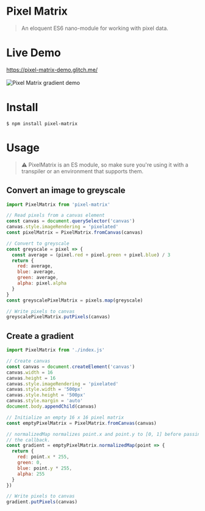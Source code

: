 # Pixel Matrix
> An eloquent ES6 nano-module for working with pixel data.

# Live Demo

https://pixel-matrix-demo.glitch.me/
<br>
<br>
![Pixel Matrix gradient demo](https://user-images.githubusercontent.com/5033974/38850626-37c1b496-41e0-11e8-8451-06cfcaa29323.png)

# Install

`$ npm install pixel-matrix`

# Usage
> ⚠️ PixelMatrix is an ES module, so make sure you're using it with a transpiler or an environment that supports them.

## Convert an image to greyscale

```js
import PixelMatrix from 'pixel-matrix'

// Read pixels from a canvas element
const canvas = document.querySelector('canvas')
canvas.style.imageRendering = 'pixelated'
const pixelMatrix = PixelMatrix.fromCanvas(canvas)

// Convert to greyscale
const greyscale = pixel => {
  const average = (pixel.red + pixel.green + pixel.blue) / 3
  return {
    red: average,
    blue: average,
    green: average,
    alpha: pixel.alpha
  }
}
const greyscalePixelMatrix = pixels.map(greyscale)

// Write pixels to canvas
greyscalePixelMatrix.putPixels(canvas)
```

## Create a gradient

```js
import PixelMatrix from './index.js'

// Create canvas
const canvas = document.createElement('canvas')
canvas.width = 16
canvas.height = 16
canvas.style.imageRendering = 'pixelated'
canvas.style.width = '500px'
canvas.style.height = '500px'
canvas.style.margin = 'auto'
document.body.appendChild(canvas)

// Initialize an empty 16 x 16 pixel matrix
const emptyPixelMatrix = PixelMatrix.fromCanvas(canvas)

// normalizedMap normalizes point.x and point.y to [0, 1] before passing them to
// the callback.
const gradient = emptyPixelMatrix.normalizedMap(point => {
  return {
    red: point.x * 255,
    green: 0,
    blue: point.y * 255,
    alpha: 255
  }
})

// Write pixels to canvas
gradient.putPixels(canvas)
```
